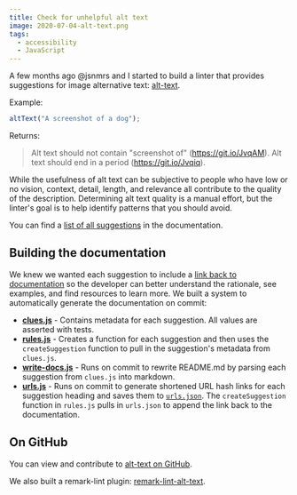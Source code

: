 ```yaml
---
title: Check for unhelpful alt text
image: 2020-07-04-alt-text.png
tags:
  - accessibility
  - JavaScript
---
```


A few months ago @jsnmrs and I started to build a linter that provides suggestions for image alternative text: [alt-text](https://github.com/double-great/alt-text).

Example:

```js
altText("A screenshot of a dog");
```

Returns:

> Alt text should not contain "screenshot of" (<https://git.io/JvqAM>). Alt text should end in a period (<https://git.io/Jvqiq>).

While the usefulness of alt text can be subjective to people who have low or no vision, context, detail, length, and relevance all contribute to the quality of the description. Determining alt text quality is a manual effort, but the linter's goal is to help identify patterns that you should avoid.

You can find a [list of all suggestions](https://github.com/double-great/alt-text#suggestions) in the documentation.

## Building the documentation

We knew we wanted each suggestion to include a [link back to documentation](https://github.com/double-great/alt-text#suggestions) so the developer can better understand the rationale, see examples, and find resources to learn more. We built a system to automatically generate the documentation on commit:

- [**clues.js**](https://github.com/double-great/alt-text/blob/f002e55c8a88f2e0821c411eec2b3e37fdbfec59/clues.js) - Contains metadata for each suggestion. All values are asserted with tests.
- [**rules.js**](https://github.com/double-great/alt-text/blob/f002e55c8a88f2e0821c411eec2b3e37fdbfec59/rules.js) - Creates a function for each suggestion and then uses the `createSuggestion` function to pull in the suggestion's metadata from `clues.js`.
- [**write-docs.js**](https://github.com/double-great/alt-text/blob/f002e55c8a88f2e0821c411eec2b3e37fdbfec59/scripts/write-docs.js) - Runs on commit to rewrite README.md by parsing each suggestion from `clues.js` into markdown.
- [**urls.js**](https://github.com/double-great/alt-text/blob/f002e55c8a88f2e0821c411eec2b3e37fdbfec59/scripts/url.js) - Runs on commit to generate shortened URL hash links for each suggestion heading and saves them to [`urls.json`](https://github.com/double-great/alt-text/blob/f002e55c8a88f2e0821c411eec2b3e37fdbfec59/urls.json). The `createSuggestion` function in `rules.js` pulls in `urls.json` to append the link back to the documentation.

## On GitHub

You can view and contribute to [alt-text on GitHub](https://github.com/double-great/alt-text).

We also built a remark-lint plugin: [remark-lint-alt-text](https://github.com/double-great/remark-lint-alt-text).
